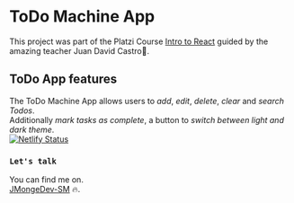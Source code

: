 # ToDo Machine App 

This project was part of the Platzi Course [Intro to React](https://platzi.com/clases/react/) guided by the amazing teacher Juan David Castro🦾.

## ToDo App features

The ToDo Machine App allows users to *add*, *edit*, *delete*, *clear* and *search Todos*.\
Additionally *mark tasks as complete*, a button to *switch between light and dark theme*.\
[![Netlify Status](https://api.netlify.com/api/v1/badges/3e736523-1d6f-4f4d-a0f6-6cc2a35811a4/deploy-status)](https://app.netlify.com/sites/todo-machine-app/deploys)

### `Let's talk`

You can find me on.\
[JMongeDev-SM](https://bio.link/jmongedev) 🔥.



